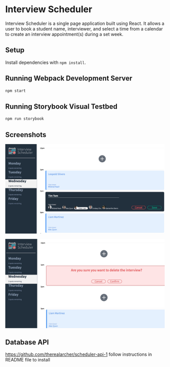 # Interview Scheduler

Interview Scheduler is a single page application built using React. It allows a user to book a student name, interviewer, and select a time from a calendar to create an interview appointment(s) during a set week.

## Setup

Install dependencies with `npm install`.

## Running Webpack Development Server

```sh
npm start
```

## Running Storybook Visual Testbed

```sh
npm run storybook
```

## Screenshots

![](https://github.com/therealarcher/scheduler/blob/master/docs/Scheduler%20add.jpeg)

![](https://github.com/therealarcher/scheduler/blob/master/docs/Scheduler%20delete.jpeg)

## Database API

https://github.com/therealarcher/scheduler-api-1
follow instructions in README file to install

